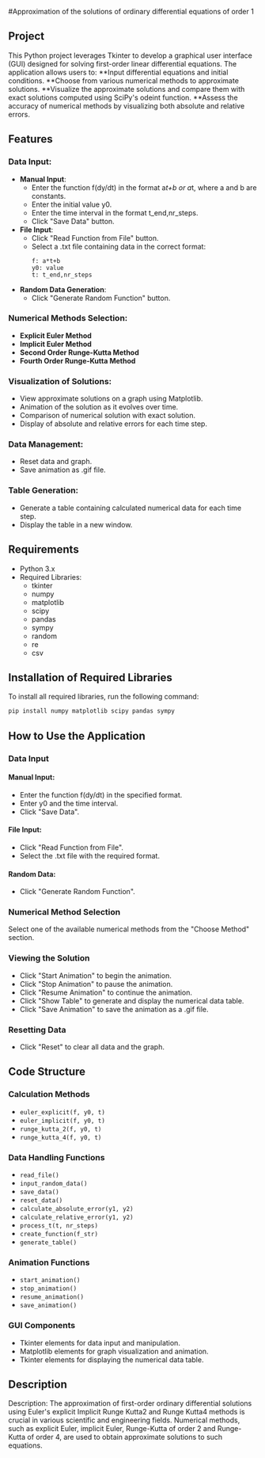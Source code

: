 #Approximation of the solutions of ordinary differential equations of order 1


## Project 
This Python project leverages Tkinter to develop a graphical user interface (GUI) designed for solving first-order linear differential equations. The application allows users to:
**Input differential equations and initial conditions.
**Choose from various numerical methods to approximate solutions.
**Visualize the approximate solutions and compare them with exact solutions computed using SciPy's odeint function.
**Assess the accuracy of numerical methods by visualizing both absolute and relative errors.

## Features
### Data Input:
- **Manual Input**:
  - Enter the function f(dy/dt) in the format a*t+b or a*t, where a and b are constants.
  - Enter the initial value y0.
  - Enter the time interval in the format t_end,nr_steps.
  - Click "Save Data" button.
- **File Input**:
  - Click "Read Function from File" button.
  - Select a .txt file containing data in the correct format:
    ```
    f: a*t+b
    y0: value
    t: t_end,nr_steps
    ```
- **Random Data Generation**:
  - Click "Generate Random Function" button.

### Numerical Methods Selection:
- **Explicit Euler Method**
- **Implicit Euler Method**
- **Second Order Runge-Kutta Method**
- **Fourth Order Runge-Kutta Method**

### Visualization of Solutions:
- View approximate solutions on a graph using Matplotlib.
- Animation of the solution as it evolves over time.
- Comparison of numerical solution with exact solution.
- Display of absolute and relative errors for each time step.

### Data Management:
- Reset data and graph.
- Save animation as .gif file.

### Table Generation:
- Generate a table containing calculated numerical data for each time step.
- Display the table in a new window.

## Requirements
- Python 3.x
- Required Libraries:
  - tkinter
  - numpy
  - matplotlib
  - scipy
  - pandas
  - sympy
  - random
  - re
  - csv
## Installation of Required Libraries
To install all required libraries, run the following command:

```bash
pip install numpy matplotlib scipy pandas sympy
```

## How to Use the Application

### Data Input
#### Manual Input:
- Enter the function f(dy/dt) in the specified format.
- Enter y0 and the time interval.
- Click "Save Data".

#### File Input:
- Click "Read Function from File".
- Select the .txt file with the required format.

#### Random Data:
- Click "Generate Random Function".

### Numerical Method Selection
Select one of the available numerical methods from the "Choose Method" section.

### Viewing the Solution
- Click "Start Animation" to begin the animation.
- Click "Stop Animation" to pause the animation.
- Click "Resume Animation" to continue the animation.
- Click "Show Table" to generate and display the numerical data table.
- Click "Save Animation" to save the animation as a .gif file.

### Resetting Data
- Click "Reset" to clear all data and the graph.

## Code Structure

### Calculation Methods
- `euler_explicit(f, y0, t)`
- `euler_implicit(f, y0, t)`
- `runge_kutta_2(f, y0, t)`
- `runge_kutta_4(f, y0, t)`

### Data Handling Functions
- `read_file()`
- `input_random_data()`
- `save_data()`
- `reset_data()`
- `calculate_absolute_error(y1, y2)`
- `calculate_relative_error(y1, y2)`
- `process_t(t, nr_steps)`
- `create_function(f_str)`
- `generate_table()`

### Animation Functions
- `start_animation()`
- `stop_animation()`
- `resume_animation()`
- `save_animation()`

### GUI Components
- Tkinter elements for data input and manipulation.
- Matplotlib elements for graph visualization and animation.
- Tkinter elements for displaying the numerical data table.

## Description 
Description:
The approximation of first-order ordinary differential solutions using Euler's explicit Implicit Runge Kutta2 and Runge Kutta4 methods is crucial in various scientific and engineering fields. Numerical methods, such as explicit Euler, implicit Euler, Runge-Kutta of order 2 and Runge-Kutta of order 4, are used to obtain approximate solutions to such equations.
